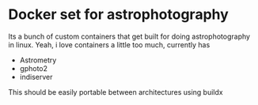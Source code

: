 # Docker set for astrophotography

Its a bunch of custom containers that get built for doing astrophotography in linux. Yeah, i love containers a little too much, currently has
 - Astrometry
 - gphoto2
 - indiserver

This should be easily portable between architectures using buildx

